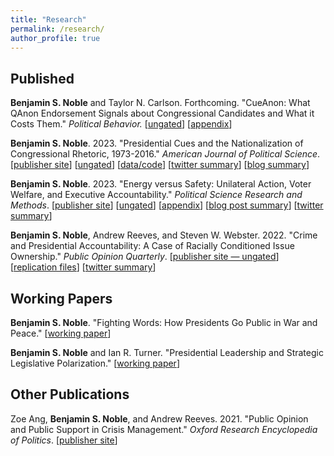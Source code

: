```yaml
---
title: "Research"
permalink: /research/
author_profile: true
---
```


## Published


**Benjamin S. Noble** and Taylor N. Carlson. Forthcoming. "CueAnon: What QAnon Endorsement Signals about Congressional Candidates and What it Costs Them." *Political Behavior.*
[[ungated](/files/papers/cueanon_web.pdf)] [[appendix](/files/papers/cueanon_appendix.pdf)]

**Benjamin S. Noble**. 2023. "Presidential Cues and the Nationalization of Congressional Rhetoric, 1973-2016." *American Journal of Political Science*. [[publisher site](https://onlinelibrary.wiley.com/doi/10.1111/ajps.12822)] [[ungated](/files/papers/noble_presidentialcues.pdf)] [[data/code](https://dataverse.harvard.edu/dataset.xhtml?persistentId=doi:10.7910/DVN/TJAISA)] [[twitter summary](https://twitter.com/benjaminsnoble/status/1704140388309585937)] [[blog summary](/blog/presidential-cues-congress-blog)]

**Benjamin S. Noble**. 2023. "Energy versus Safety: Unilateral Action, Voter Welfare, and Executive Accountability." *Political Science Research and Methods*. [[publisher site](https://www.cambridge.org/core/journals/political-science-research-and-methods/article/energy-versus-safety-unilateral-action-voter-welfare-and-executive-accountability/83154F276FCBB0FC7745284A36CE4FA4)] [[ungated](/files/papers/EnergySafety_Paper.pdf)] [[appendix](/files/papers/EnergySafety_Appendix.pdf)]
[[blog post summary](/blog/energy-safety-blog)] [[twitter summary](https://twitter.com/benjaminsnoble/status/1450147826160349191?s=20)]

**Benjamin S. Noble**, Andrew Reeves, and Steven W. Webster. 2022. "Crime and Presidential Accountability: A Case of Racially Conditioned Issue Ownership." *Public Opinion Quarterly*. 
[[publisher site — ungated](https://academic.oup.com/poq/advance-article/doi/10.1093/poq/nfab074/6530176?guestAccessKey=fbab726b-6f74-4bc6-ae40-3f4625a25add)] [[replication files](https://dataverse.harvard.edu/dataset.xhtml?persistentId=doi:10.7910/DVN/0D89WX)] [[twitter summary](https://twitter.com/benjaminsnoble/status/1494681066845655041?s=20&t=HcmcecRBcMjVmtvceLBTGw)]  

## Working Papers

<!-- <details>
<summary><b>Abstract</b></summary>

Most research investigates why the public embraces conspiracy theories, but few studies empirically examine how Americans evaluate the politicians who do. We argued that politicians endorsing QAnon would garner negative mainstream media attention, but this coverage could increase their name recognition and signal positive attributes to voters with low trust in media who would feel warmer toward those candidates. Although we confirm that endorsing candidates receive more negative media coverage, our nationally-representative vignette experiment reveals that QAnon endorsement decreases favorability toward candidates, even among seemingly-sympathetic sub-populations. A follow-up conjoint experiment, varying whether candidates support QAnon, replicates these findings. This paper is one of the first to highlight the potential costs of conspiracy theory endorsement and complicates popular narratives about QAnon.

</details> -->

**Benjamin S. Noble**. "Fighting Words: How Presidents Go Public in War and Peace."
[[working paper](/files/papers/war_rhetoric.pdf)]

<!-- <details>
<summary><b>Abstract</b></summary>

How does war affect presidential rhetoric and leadership? Theories of going public, which emphasize the limits of presidential persuasion, primarily apply to peacetime politics. Yet presidential power expands in war, which I argue, powerfully shapes how presidents go public. Anticipating accommodation from elites and the public, presidents eschew persuasion, exploiting the moral, emotional, and mobilizing rhetoric of war to push their domestic priorities---even after controlling for changes in the agenda. I collect all presidential statements delivered since 1933, code their topics, and use word embedding methods to measure the amount of moral-emotional (relative to analytical) language in over 478,000 spoken paragraphs. I support my hypotheses leveraging the post-September 11th wars as a semi-natural experiment and using correlational evidence from major wars since 1933. This research contributes to our understanding of the two-presidencies thesis and going public. It raises normative concerns about how presidents exacerbate informational asymmetries in war. 

</details> -->

**Benjamin S. Noble** and Ian R. Turner. "Presidential Leadership and Strategic Legislative Polarization." [[working paper](https://osf.io/preprints/socarxiv/sa9ke)]

<!-- <details>
<summary><b>Abstract</b></summary>

Presidents go public to raise issue salience, but when does this choice increase their odds of policy success versus polarize lawmakers? To consider this tradeoff, we develop a two-period model of policymaking where two pivotal legislators must agree to change policy. Their choice today becomes tomorrow's status quo. Before the vote, a president can appeal in favor of an outcome, bringing pressure from the parties' bases and tying her electoral prospects to legislative success. We find going public always expands the gridlock region, but this can help the president. When the out-party base weakly supports the president's position, both legislators move toward the president, but the co-partisan pivot moves farther, increasing polarization and success. We also introduce the logic of "defensive appeals:" going public on an aligned status quo can enforce constraint among co-partisans even while alienating the out-party. Our framework illustrates how legislative and public polarization constrain presidential appeals.

</details> -->

## Other Publications

Zoe Ang, **Benjamin S. Noble**, and Andrew Reeves. 2021. "Public Opinion and Public Support in Crisis Management." *Oxford Research Encyclopedia of Politics*. [[publisher site](https://oxfordre.com/politics/view/10.1093/acrefore/9780190228637.001.0001/acrefore-9780190228637-e-1544)]